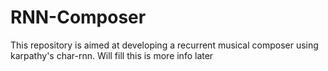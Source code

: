 # RNN-Composer

This repository is aimed at developing a recurrent musical composer using karpathy's char-rnn. Will fill this is more info later
